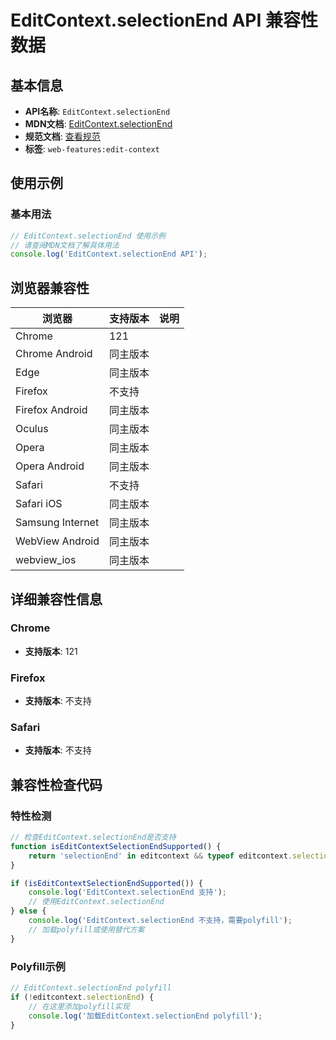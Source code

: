 # EditContext.selectionEnd API 兼容性数据

## 基本信息

- **API名称**: `EditContext.selectionEnd`
- **MDN文档**: [EditContext.selectionEnd](https://developer.mozilla.org/docs/Web/API/EditContext/selectionEnd)
- **规范文档**: [查看规范](https://w3c.github.io/edit-context/#dom-editcontextinit-selectionend)
- **标签**: `web-features:edit-context`

## 使用示例

### 基本用法

```javascript
// EditContext.selectionEnd 使用示例
// 请查阅MDN文档了解具体用法
console.log('EditContext.selectionEnd API');
```

## 浏览器兼容性

| 浏览器 | 支持版本 | 说明 |
|--------|----------|------|
| Chrome | 121 |  |
| Chrome Android | 同主版本 |  |
| Edge | 同主版本 |  |
| Firefox | 不支持 |  |
| Firefox Android | 同主版本 |  |
| Oculus | 同主版本 |  |
| Opera | 同主版本 |  |
| Opera Android | 同主版本 |  |
| Safari | 不支持 |  |
| Safari iOS | 同主版本 |  |
| Samsung Internet | 同主版本 |  |
| WebView Android | 同主版本 |  |
| webview_ios | 同主版本 |  |

## 详细兼容性信息

### Chrome

- **支持版本**: 121

### Firefox

- **支持版本**: 不支持

### Safari

- **支持版本**: 不支持

## 兼容性检查代码

### 特性检测

```javascript
// 检查EditContext.selectionEnd是否支持
function isEditContextSelectionEndSupported() {
    return 'selectionEnd' in editcontext && typeof editcontext.selectionEnd === 'function';
}

if (isEditContextSelectionEndSupported()) {
    console.log('EditContext.selectionEnd 支持');
    // 使用EditContext.selectionEnd
} else {
    console.log('EditContext.selectionEnd 不支持，需要polyfill');
    // 加载polyfill或使用替代方案
}
```

### Polyfill示例

```javascript
// EditContext.selectionEnd polyfill
if (!editcontext.selectionEnd) {
    // 在这里添加polyfill实现
    console.log('加载EditContext.selectionEnd polyfill');
}
```

